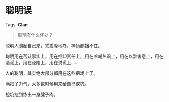# 聪明误

Tags: **Clan**

> 聪明有什么坏处？



聪明人骗起自己来，乖乖隆地咚，神仙都挡不住。

聪明用在否认事实上，用在推卸责任上，用在冷嘲热讽上，用在以辞害意上，用在造谣上，用在诬陷上，用在说谎上……

人的聪明，其实绝大部分都用在这些把戏上了。

满把子力气，大多数时候用来给自己挖坑。

挖坑挖到练出一身腱子肉。



